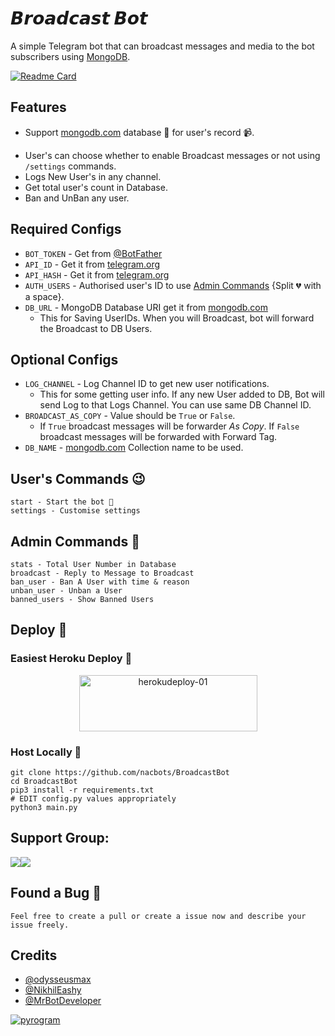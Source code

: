 # 𝘽𝙧𝙤𝙖𝙙𝙘𝙖𝙨𝙩 𝘽𝙤𝙩
A simple Telegram bot that can broadcast messages and media to the bot subscribers using [MongoDB](https://mongodb.com).

[![Readme Card](https://github-readme-stats.vercel.app/api/pin/?username=NACBots&repo=BroadcastBot&theme=flag-india)](https://github.com/nacbots/broadcastbot&bg_color=#24292F)

## Features
 - Support [mongodb.com](https://mongodb.com) database 📁 for user's record 📹.<p align="center">
 - User's can choose whether to enable Broadcast messages or not using `/settings` commands.
 - Logs New User's in any channel.
 - Get total user's count in Database. 
 - Ban and UnBan any user.

## Required Configs
 - `BOT_TOKEN` - Get from [@BotFather](https://t.me/BotFather)
 - `API_ID` - Get it from [telegram.org](https://my.telegram.org/auth)
 - `API_HASH` - Get it from [telegram.org](https://my.telegram.org/auth)
 - `AUTH_USERS` - Authorised user's ID to use [Admin Commands](https://github.com/nacbots/broadcastbot#admin-commands) {Split 💔 with a space}.
 - `DB_URL` - MongoDB Database URI get it from [mongodb.com](https://mongodb.com)
	- This for Saving UserIDs. When you will Broadcast, bot will forward the Broadcast to DB Users.

## Optional Configs
 - `LOG_CHANNEL` - Log Channel ID to get new user notifications.
	- This for some getting user info. If any new User added to DB, Bot will send Log to that Logs Channel. You can use same DB Channel ID.
 - `BROADCAST_AS_COPY` - Value should be `True` or `False`.
	- If `True` broadcast messages will be forwarder *As Copy*. If `False` broadcast messages will be forwarded with Forward Tag.
 - `DB_NAME` - [mongodb.com](https://mongodb.com) Collection name to be used.

## User's Commands 😉

```
start - Start the bot 🥲
settings - Customise settings
```

## Admin Commands 🤫

```
stats - Total User Number in Database
broadcast - Reply to Message to Broadcast
ban_user - Ban A User with time & reason
unban_user - Unban a User
banned_users - Show Banned Users
```

## Deploy 🚀

### Easiest Heroku Deploy 🤭

<p align="center">
    <a href="https://heroku.com/deploy?template=https://github.com/samurai-maker/BroadcastBot">
    <img src="https://github.com/nikhileashy/justfor_testing/blob/main/herokudeploy-01-cropped.svg" alt="herokudeploy-01" border="0" height="90" width="285"></a>
</p>

### Host Locally 🤕

```shell
git clone https://github.com/nacbots/BroadcastBot
cd BroadcastBot
pip3 install -r requirements.txt
# EDIT config.py values appropriately
python3 main.py
```

## Support Group:

<a href="https://t.me/NACBots"><img src="https://img.shields.io/badge/Telegram-Updates%20Channel-blue.svg?logo=telegram"></a><a href="https://t.me/n_a_c_bot_developers"><img src="https://img.shields.io/badge/Telegram-Support%20Group-blue.svg?logo=telegram"></a>

## Found a Bug 🐛

```Feel free to create a pull or create a issue now and describe your issue freely.```

## Credits
 - [@odysseusmax](https://github.com/odysseusmax)
 - [@NikhilEashy](https://github.com/nikhileashy)
 - [@MrBotDeveloper](https://github.com/MrBotDeveloper")

<a href="https://pyrogram.org"><img src="https://i.ibb.co/SVLD5k8/Document-1222546317.png" alt="pyrogram" border="0"></a>
